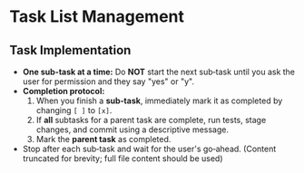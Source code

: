 # Task List Management

## Task Implementation
- **One sub-task at a time:** Do **NOT** start the next sub‑task until you ask the user for permission and they say "yes" or "y".
- **Completion protocol:**
  1. When you finish a **sub‑task**, immediately mark it as completed by changing `[ ]` to `[x]`.
  2. If **all** subtasks for a parent task are complete, run tests, stage changes, and commit using a descriptive message.
  3. Mark the **parent task** as completed.
- Stop after each sub‑task and wait for the user's go‑ahead.
(Content truncated for brevity; full file content should be used)
